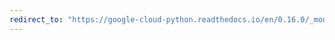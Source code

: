 ```yaml
---
redirect_to: "https://google-cloud-python.readthedocs.io/en/0.16.0/_modules/gcloud/storage/acl.html"
---
```

